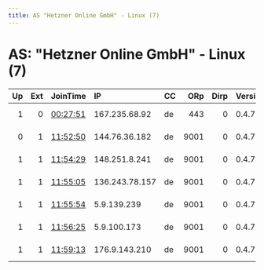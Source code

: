 ```yaml
---
title: AS "Hetzner Online GmbH" - Linux (7)
---
```


# AS: "Hetzner Online GmbH" - Linux (7)

|   Up |   Ext | JoinTime                                                                                              | IP             | CC   |   ORp |   Dirp | Version   | Contact                      | Nickname   |   eFamMembers |
|-----:|------:|:------------------------------------------------------------------------------------------------------|:---------------|:-----|------:|-------:|:----------|:-----------------------------|:-----------|--------------:|
|    1 |     0 | [00:27:51](https://nusenu.github.io/OrNetStats/w/relay/B6E2EC7057860ECD6DA63F618E0F24BBEF720363.html) | 167.235.68.92  | de   |   443 |      0 | 0.4.7.8   | Seth Foster &lt;relayoperato | TORMG1     |             1 |
|    0 |     1 | [11:52:50](https://nusenu.github.io/OrNetStats/w/relay/0B65709ACEDEB407C75933E4A209AF2EFE91CA60.html) | 144.76.36.182  | de   |  9001 |      0 | 0.4.7.8   | contact at lownet dot fr     | MultiUp    |             1 |
|    1 |     1 | [11:54:29](https://nusenu.github.io/OrNetStats/w/relay/CC99528979FB772B2A40CCC6B81A89F148A6F436.html) | 148.251.8.241  | de   |  9001 |      0 | 0.4.7.8   | contact at lownet dot fr     | MultiUp    |             1 |
|    1 |     1 | [11:55:05](https://nusenu.github.io/OrNetStats/w/relay/B351C62923CF32649E781D4E39CE0B056A592A95.html) | 136.243.78.157 | de   |  9001 |      0 | 0.4.7.8   | contact at lownet dot fr     | MultiUp    |             1 |
|    1 |     1 | [11:55:54](https://nusenu.github.io/OrNetStats/w/relay/6EE00B2ED58DB388557FDCEC640D669C0DAD5E75.html) | 5.9.139.239    | de   |  9001 |      0 | 0.4.7.8   | contact at lownet dot fr     | MultiUp    |             1 |
|    1 |     1 | [11:56:25](https://nusenu.github.io/OrNetStats/w/relay/063EC26F3C26DF679FBC50DB4011FB9DE6050D06.html) | 5.9.100.173    | de   |  9001 |      0 | 0.4.7.8   | contact at lownet dot fr     | MultiUp    |             1 |
|    1 |     1 | [11:59:13](https://nusenu.github.io/OrNetStats/w/relay/11EFF9239763D1C8E7CE6510933B86C8B59345FF.html) | 176.9.143.210  | de   |  9001 |      0 | 0.4.7.8   | contact at lownet dot fr     | MultiUp    |             1 |
